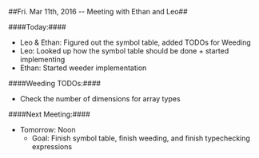 ##Fri. Mar 11th, 2016 -- Meeting with Ethan and Leo##

####Today:####
  * Leo & Ethan: Figured out the symbol table, added TODOs for Weeding
  * Leo: Looked up how the symbol table should be done + started implementing
  * Ethan: Started weeder implementation

####Weeding TODOs:####
  * Check the number of dimensions for array types
  
####Next Meeting:####
  * Tomorrow: Noon
    - Goal: Finish symbol table, finish weeding, and finish typechecking expressions